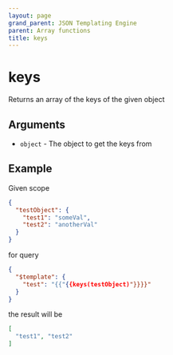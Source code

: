 ```yaml
---
layout: page
grand_parent: JSON Templating Engine
parent: Array functions
title: keys
---
```


# keys

Returns an array of the keys of the given object
## Arguments

- `object` - The object to get the keys from

## Example

Given scope
```json
{
  "testObject": {
    "test1": "someVal",
    "test2": "anotherVal"
  }
}
```
for query
```json
{
  "$template": {
    "test": "{{"{{keys(testObject)"}}}}"
  }
}
```
the result will be
```json
[
  "test1", "test2"
]
```
